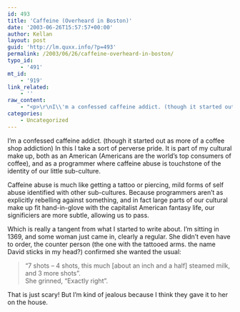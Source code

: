 ```yaml
---
id: 493
title: 'Caffeine (Overheard in Boston)'
date: '2003-06-26T15:57:57+00:00'
author: Kellan
layout: post
guid: 'http://lm.quxx.info/?p=493'
permalink: /2003/06/26/caffeine-overheard-in-boston/
typo_id:
    - '491'
mt_id:
    - '919'
link_related:
    - ''
raw_content:
    - "<p>\r\nI\\'m a confessed caffeine addict. (though it started out as more of a coffee shop addiction)  In this I take a sort of perverse pride.  Its part of my cultural make up, both as an American (Americans are the world\\'s top consumers of coffee), and as a progammer where caffeine abuse is part of the identity of our little sub-culture, much like getting a tattoo or piercing,  mild forms of self abuse identified with other sub-cultures.  Because programmers aren\\'t as explicitly rebelling against something, and in fact large parts of our cultural make up fit hand-in-glove with the capitalist American fantasy life, our significiers are more subtle, allowing us to pass.\r\n</p>\r\n<p>\r\nWhich is really a tangent from what I started to write about.  I\\'m sitting in 1369, and some woman just came in, clearly a regular.  She didn\\'t even have to order, the counter person (the one with the tattooed arms.  the name David sticks in my head?) confirmed she wanted the usual, \\\"7 shots - 4 shots, this much [about an inch and a half] steamed milk, and 3 more shots\\\".  She grinned, \\\"Exactly right\\\".  I\\'m sorry, that is just scary!  I think they even gave it to her on the house.  \r\n</p>"
categories:
    - Uncategorized
---
```


I’m a confessed caffeine addict. (though it started out as more of a coffee shop addiction) In this I take a sort of perverse pride. It is part of my cultural make up, both as an American (Americans are the world’s top consumers of coffee), and as a programmer where caffeine abuse is touchstone of the identity of our little sub-culture.

Caffeine abuse is much like getting a tattoo or piercing, mild forms of self abuse identified with other sub-cultures. Because programmers aren’t as explicitly rebelling against something, and in fact large parts of our cultural make up fit hand-in-glove with the capitalist American fantasy life, our significiers are more subtle, allowing us to pass.

Which is really a tangent from what I started to write about. I’m sitting in 1369, and some woman just came in, clearly a regular. She didn’t even have to order, the counter person (the one with the tattooed arms. the name David sticks in my head?) confirmed she wanted the usual:

> “7 shots – 4 shots, this much [about an inch and a half] steamed milk, and 3 more shots”.  
>  She grinned, “Exactly right”.

That is just scary! But I’m kind of jealous because I think they gave it to her on the house.